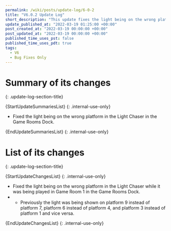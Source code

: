 ```yaml
---
permalink: /wiki/posts/update-log/6-0-2
title: "V6.0.2 Update Log"
short_description: "This update fixes the light being on the wrong platform in the Light Chaser in the Game Rooms Dock."
update_published_at: "2022-03-19 01:25:00 +00:00"
post_created_at: "2022-03-19 00:00:00 +00:00"
post_updated_at: "2022-03-19 00:00:00 +00:00"
published_time_uses_pst: false
published_time_uses_pdt: true
tags:
  - V6
  - Bug Fixes Only
---
```


# Summary of its changes
{: .update-log-section-title}

{StartUpdateSummariesList}
{: .internal-use-only}

* Fixed the light being on the wrong platform in the Light Chaser in the Game Rooms Dock.

{EndUpdateSummariesList}
{: .internal-use-only}

# List of its changes
{: .update-log-section-title}

{StartUpdateChangesList}
{: .internal-use-only}

* Fixed the light being on the wrong platform in the Light Chaser while it was being played in Game Room 1 in the Game Rooms Dock.
* * Previously the light was being shown on platform 9 instead of platform 7, platform 6 instead of platform 4, and platform 3 instead of platform 1 and vice versa.

{EndUpdateChangesList}
{: .internal-use-only}